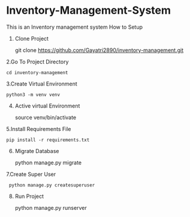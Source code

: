# Inventory-Management-System
This is an Inventory management system 
How to Setup


  1. Clone Project
   
     git clone https://github.com/Gayatri2890/inventory-management.git


 

 2.Go To Project Directory
   
    cd inventory-management


   
 3.Create Virtual Environment
 
    python3 -m venv venv



    
 4. Active virtual Environment
   
      source venv/bin/activate




  5.Install Requirements File
    
    pip install -r requirements.txt



  6. Migrate Database
     
     python manage.py migrate




 7.Create Super User
    
     python manage.py createsuperuser




 8. Run Project

     python manage.py runserver
